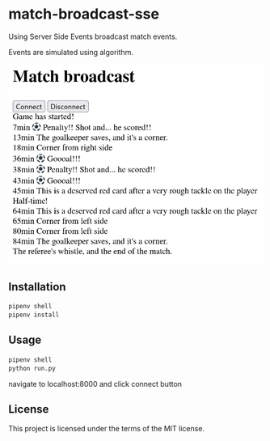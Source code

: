 # match-broadcast-sse
Using Server Side Events broadcast match events.

Events are simulated using algorithm.

![Printscreen](printscreen.png)

## Installation

```bash
pipenv shell
pipenv install
```

## Usage

```bash 
pipenv shell
python run.py
```

navigate to localhost:8000 and click connect button

## License

This project is licensed under the terms of the MIT license.